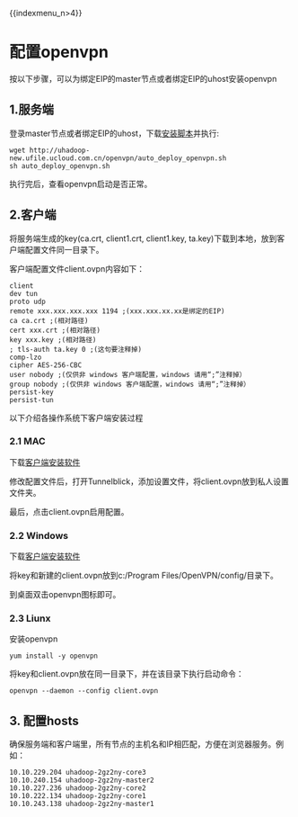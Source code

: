 {{indexmenu_n>4}}

# 配置openvpn

按以下步骤，可以为绑定EIP的master节点或者绑定EIP的uhost安装openvpn

## 1.服务端

登录master节点或者绑定EIP的uhost，下载[安装脚本](http://uhadoop-new.ufile.ucloud.com.cn/openvpn/auto_deploy_openvpn.sh)并执行:

```
wget http://uhadoop-new.ufile.ucloud.com.cn/openvpn/auto_deploy_openvpn.sh
sh auto_deploy_openvpn.sh
```

执行完后，查看openvpn启动是否正常。

## 2.客户端

将服务端生成的key(ca.crt, client1.crt, client1.key,
ta.key)下载到本地，放到客户端配置文件同一目录下。

客户端配置文件client.ovpn内容如下：

```
client 
dev tun 
proto udp 
remote xxx.xxx.xxx.xxx 1194 ;(xxx.xxx.xx.xx是绑定的EIP) 
ca ca.crt ;(相对路径) 
cert xxx.crt ;(相对路径) 
key xxx.key ;(相对路径) 
; tls-auth ta.key 0 ;(这句要注释掉) 
comp-lzo
cipher AES-256-CBC 
user nobody ;(仅供非 windows 客户端配置，windows 请用“;”注释掉）
group nobody ;(仅供非 windows 客户端配置，windows 请用“;”注释掉） 
persist-key 
persist-tun
```

以下介绍各操作系统下客户端安装过程

### 2.1 MAC

下载[客户端安装软件](http://uhadoop-new.ufile.ucloud.com.cn/openvpn/Tunnelblick_3.6.9_build_4685.dmg)

修改配置文件后，打开Tunnelblick，添加设置文件，将client.ovpn放到私人设置文件夹。

最后，点击client.ovpn启用配置。

### 2.2 Windows

下载[客户端安装软件](http://uhadoop-new.ufile.ucloud.com.cn/openvpn/openvpn-2.2.2-install.exe)

将key和新建的client.ovpn放到c:/Program Files/OpenVPN/config/目录下。

到桌面双击openvpn图标即可。

### 2.3 Liunx

安装openvpn

```
yum install -y openvpn
```

将key和client.ovpn放在同一目录下，并在该目录下执行启动命令：

```
openvpn --daemon --config client.ovpn
```

## 3\. 配置hosts

确保服务端和客户端里，所有节点的主机名和IP相匹配，方便在浏览器服务。例如：

    10.10.229.204 uhadoop-2gz2ny-core3 
    10.10.240.154 uhadoop-2gz2ny-master2 
    10.10.227.236 uhadoop-2gz2ny-core2 
    10.10.222.134 uhadoop-2gz2ny-core1 
    10.10.243.138 uhadoop-2gz2ny-master1
